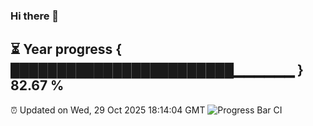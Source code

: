 ### Hi there 👋
⏳ Year progress { ████████████████████████▁▁▁▁▁▁ } 82.67 %
---
⏰ Updated on Wed, 29 Oct 2025 18:14:04 GMT
![Progress Bar CI](https://github.com/Moyi321/Moyi321/workflows/Progress%20Bar%20CI/badge.svg)
